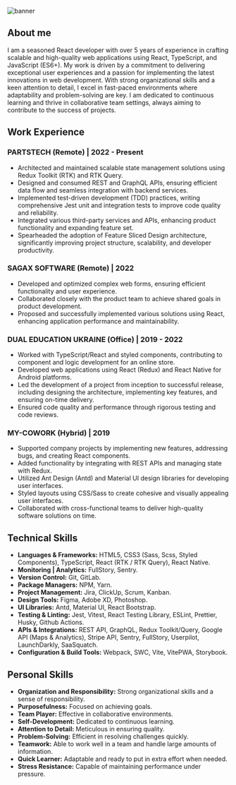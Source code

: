 ![banner](https://i.imgur.com/W9APsNr.png "banner")

## About me
I am a seasoned React developer with over 5 years of experience in crafting scalable and high-quality web applications using React, TypeScript, and JavaScript (ES6+). My work is driven by a commitment to delivering exceptional user experiences and a passion for implementing the latest innovations in web development.
With strong organizational skills and a keen attention to detail, I excel in fast-paced environments where adaptability and problem-solving are key. I am dedicated to continuous learning and thrive in collaborative team settings, always aiming to contribute to the success of projects.

## Work Experience

### PARTSTECH (Remote) | 2022 - Present
- Architected and maintained scalable state management solutions using Redux Toolkit (RTK) and RTK Query.
- Designed and consumed REST and GraphQL APIs, ensuring efficient data flow and seamless integration with backend services.
- Implemented test-driven development (TDD) practices, writing comprehensive Jest unit and integration tests to improve code quality and reliability.
- Integrated various third-party services and APIs, enhancing product functionality and expanding feature set.
- Spearheaded the adoption of Feature Sliced Design architecture, significantly improving project structure, scalability, and developer productivity.

### SAGAX SOFTWARE (Remote) | 2022
- Developed and optimized complex web forms, ensuring efficient functionality and user experience.
- Collaborated closely with the product team to achieve shared goals in product development.
- Proposed and successfully implemented various solutions using React, enhancing application performance and maintainability.

### DUAL EDUCATION UKRAINE (Office) | 2019 - 2022
- Worked with TypeScript/React and styled components, contributing to component and logic development for an online store.
- Developed web applications using React (Redux) and React Native for Android platforms.
- Led the development of a project from inception to successful release, including designing the architecture, implementing key features, and ensuring on-time delivery.
- Ensured code quality and performance through rigorous testing and code reviews.

### MY-COWORK (Hybrid) | 2019
- Supported company projects by implementing new features, addressing bugs, and creating React components.
- Added functionality by integrating with REST APIs and managing state with Redux.
- Utilized Ant Design (Antd) and Material UI design libraries for developing user interfaces.
- Styled layouts using CSS/Sass to create cohesive and visually appealing user interfaces.
- Collaborated with cross-functional teams to deliver high-quality software solutions on time.

## Technical Skills
- **Languages & Frameworks:** HTML5, CSS3 (Sass, Scss, Styled Components), TypeScript, React (RTK / RTK Query), React Native.
- **Monitoring | Analytics:** FullStory, Sentry.
- **Version Control:** Git, GitLab.
- **Package Managers:** NPM, Yarn.
- **Project Management:** Jira, ClickUp, Scrum, Kanban.
- **Design Tools:** Figma, Adobe XD, Photoshop.
- **UI Libraries:** Antd, Material UI, React Bootstrap.
- **Testing & Linting:** Jest, Vitest, React Testing Library, ESLint, Prettier, Husky, Github Actions.
- **APIs & Integrations:** REST API, GraphQL, Redux Toolkit/Query, Google API (Maps & Analytics), Stripe API, Sentry, FullStory, Userpilot, LaunchDarkly, SaaSquatch.
- **Configuration & Build Tools:** Webpack, SWC, Vite, VitePWA, Storybook.

## Personal Skills
- **Organization and Responsibility:** Strong organizational skills and a sense of responsibility.
- **Purposefulness:** Focused on achieving goals.
- **Team Player:** Effective in collaborative environments.
- **Self-Development:** Dedicated to continuous learning.
- **Attention to Detail:** Meticulous in ensuring quality.
- **Problem-Solving:** Efficient in resolving challenges quickly.
- **Teamwork:** Able to work well in a team and handle large amounts of information.
- **Quick Learner:** Adaptable and ready to put in extra effort when needed.
- **Stress Resistance:** Capable of maintaining performance under pressure.
